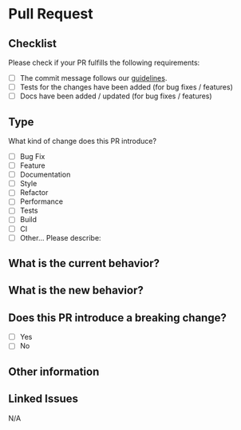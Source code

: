 # Pull Request

## Checklist

Please check if your PR fulfills the following requirements:

- [ ] The commit message follows our [guidelines][contributing].
- [ ] Tests for the changes have been added (for bug fixes / features)
- [ ] Docs have been added / updated (for bug fixes / features)

## Type

What kind of change does this PR introduce?

<!-- Please check the one that applies to this PR using "x". -->

- [ ] Bug Fix
- [ ] Feature
- [ ] Documentation
- [ ] Style
- [ ] Refactor
- [ ] Performance
- [ ] Tests
- [ ] Build
- [ ] CI
- [ ] Other... Please describe:

## What is the current behavior?

<!-- Please describe the current behavior that you are modifying -->

## What is the new behavior?

## Does this PR introduce a breaking change?

- [ ] Yes
- [ ] No

<!-- If this PR contains a breaking change, please describe the impact and migration
path for existing applications below. -->

## Other information

## Linked Issues

<!-- Closes/Fixes/Resolves #ISSUE-NUMBER --> N/A

[contributing]: https://github.com/cadmusthefounder/hdb-viz/blob/master/CONTRIBUTING.md
